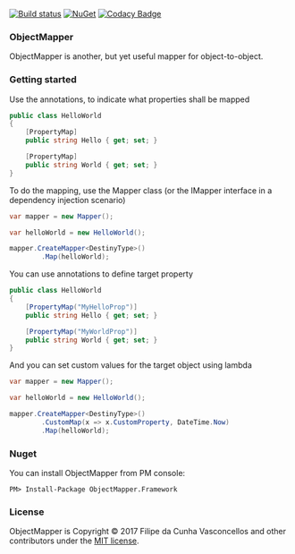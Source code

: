 [![Build status](https://ci.appveyor.com/api/projects/status/6hd9w1wn2506nxn3?svg=true)](https://ci.appveyor.com/project/Filipedguy/objectmapper)
[![NuGet](https://img.shields.io/nuget/v/ObjectMapper.Framework.svg)](https://www.nuget.org/packages/ObjectMapper.Framework/)
[![Codacy Badge](https://api.codacy.com/project/badge/Grade/da850256ddbe4d488e74b400cd73e843)](https://www.codacy.com/app/Filipedguy/ObjectMapper?utm_source=github.com&amp;utm_medium=referral&amp;utm_content=Filipedguy/ObjectMapper&amp;utm_campaign=Badge_Grade)

### ObjectMapper

ObjectMapper is another, but yet useful mapper for object-to-object.

### Getting started

Use the annotations, to indicate what properties shall be mapped

```csharp
public class HelloWorld 
{
	[PropertyMap]
	public string Hello { get; set; }

	[PropertyMap]
	public string World { get; set; }
}
```
To do the mapping, use the Mapper class (or the IMapper interface in a dependency injection scenario)

```csharp
var mapper = new Mapper();

var helloWorld = new HelloWorld();

mapper.CreateMapper<DestinyType>()
      	.Map(helloWorld);
```

You can use annotations to define target property

```csharp
public class HelloWorld 
{
	[PropertyMap("MyHelloProp")]
	public string Hello { get; set; }

	[PropertyMap("MyWorldProp")]
	public string World { get; set; }
}
```

And you can set custom values for the target object using lambda

```csharp
var mapper = new Mapper();

var helloWorld = new HelloWorld();

mapper.CreateMapper<DestinyType>()
		.CustomMap(x => x.CustomProperty, DateTime.Now)
      	.Map(helloWorld);
```

### Nuget

You can install ObjectMapper from PM console:

```
PM> Install-Package ObjectMapper.Framework
```

### License

ObjectMapper is Copyright &copy; 2017 Filipe da Cunha Vasconcellos and other contributors under the [MIT license](LICENSE.md).
